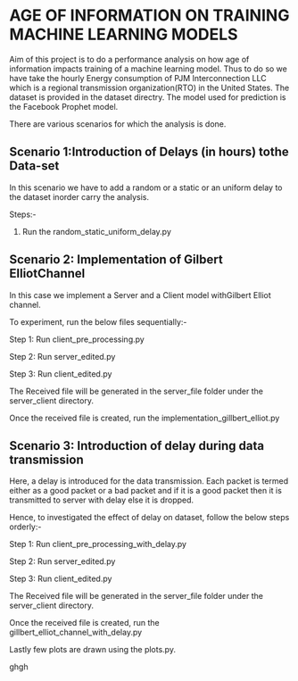 # AGE OF INFORMATION ON TRAINING MACHINE LEARNING MODELS
Aim of this project is to do a performance analysis on  how age of information impacts training of a machine learning model.
Thus to do so we have take the hourly Energy consumption of PJM Interconnection LLC which is a regional transmission organization(RTO) in the United States. The dataset is provided in the dataset directry. The model used for prediction is the Facebook Prophet model.

There are various scenarios for which the analysis is done.

## Scenario 1:Introduction of Delays (in hours) tothe Data-set
In this scenario we have to add a random or a static or an uniform delay to the dataset inorder carry the analysis.

Steps:-
1. Run the random_static_uniform_delay.py

## Scenario 2: Implementation  of  Gilbert  ElliotChannel
In this case we implement a Server  and  a  Client  model  withGilbert  Elliot  channel.

To experiment, run the below files sequentially:-

Step 1: Run client_pre_processing.py

Step 2: Run server_edited.py

Step 3: Run client_edited.py

The Received file will be generated in the server_file folder under the server_client directory.

Once the received file is created, run the implementation_gillbert_elliot.py

## Scenario 3: Introduction of delay during data transmission
Here, a delay is introduced for the data transmission. Each packet is termed either as a good packet or a bad packet and if it is a good packet then it is transmitted to server with delay else it is dropped.

Hence, to investigated the effect of delay on dataset, follow the below steps orderly:-

Step 1: Run client_pre_processing_with_delay.py

Step 2: Run server_edited.py

Step 3: Run client_edited.py

The Received file will be generated in the server_file folder under the server_client directory.

Once the received file is created, run the gillbert_elliot_channel_with_delay.py



Lastly few plots are drawn using the plots.py.

ghgh


